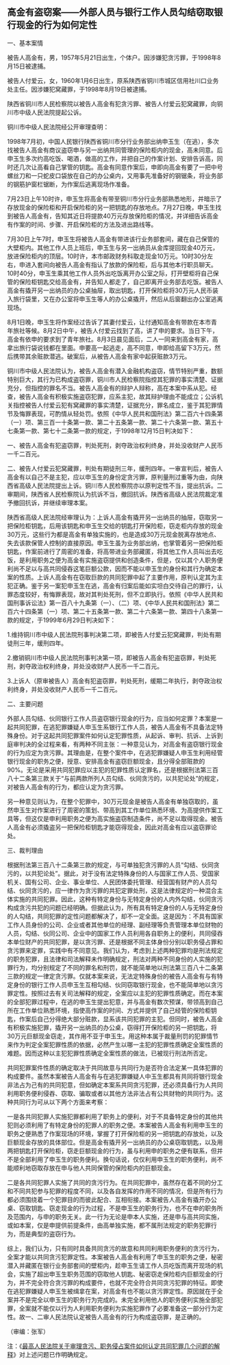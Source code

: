 ## 高金有盗窃案——外部人员与银行工作人员勾结窃取银行现金的行为如何定性



一、基本案情

被告人高金有，男，1957年5月21日出生，个体户。因涉嫌犯贪污罪，于1998年8月15日被逮捕。

被告人付爱云，女，1960年1月6日出生，原系陕西省铜川市城区信用社川口业务处主任。因涉嫌犯窝藏罪，于1998年8月19日被逮捕。

陕西省铜川市人民检察院以被告人高金有犯贪污罪、被告人付爱云犯窝藏罪，向铜川市中级人民法院提起公诉。

铜川市中级人民法院经公开审理查明：

1998年7月初，中国人民银行陕西省铜川市分行业务部出纳申玉生（在逃），多次找被告人高金有商议盗窃申与另一出纳共同管理的保险柜内的现金，高未同意。后申玉生多次约高吃饭、喝酒，做高的工作，并把自己的作案计划、安排告诉高，同时还几次让高看自己掌管的钥匙。高金有同意作案后，申即向高金有要了一把中号螺丝刀和一只蛇皮口袋放在自己的办公桌内，又用事先准备好的钢锯条，将业务部的钢筋护窗栏锯断，为作案后逃离现场作准备。

7月23日上午10时许，申玉生将高金有带至铜川市分行业务部熟悉地形，并暗示了存放现金的保险柜和开启保险柜的另一把钥匙的存放地点。7月27日晚，申玉生找到被告人高金有，告知其近日将提款40万元存放保险柜的情况，并详细告诉高金有作案的时间、步骤、开启保险柜的方法及进出路线等。

7月30日上午7时，申玉生将被告人高金有带进该行业务部套间，藏在自己保管的大壁柜内。其他工作人员上班后，申玉生与另一出纳员从金库提回现金40万元，放进保险柜内的顶层。10时许，本市邮政财务科取走现金10万元。10时30分左右，申进入套间向被告人高金有指认了放款的保险柜，后与其他本行职员聊天。10时40分，申玉生乘其他工作人员外出吃饭离开办公室之际，打开壁柜将自己保管的保险柜钥匙交给高金有，并告知人都走了，自己即离开业务部去吃饭。被告人高金有撬开另一出纳员的办公桌抽屉，取出钥匙，打开保险柜将30万元人民币装入旅行袋里，又在办公室将申玉生等人的办公桌撬开，然后从后窗翻出办公室逃离现场。

8月1日晚，申玉生将作案经过告诉了其妻付爱云，让付通知高金有带款在本市青年旅社等候。8月2日中午，被告人付爱云找到了高，讲了申的要求。当日下午，高金有依申的要求到了青年旅社。8月3日晨见面后，二人一同来到高金有家，高拿出旅行袋说钱都在里面。申要高一起逃走，高不同意，申即给高留下3万元，然后携带其余赃款潜逃。破案后，从被告人高金有家中起获赃款3万元。

铜川市中级人民法院认为，被告人高金有潜入金融机构盗窃，情节特别严重，数额特别巨大，其行为已构成盗窃罪，铜川市人民检察院指控其犯罪的事实清楚、证据充分，但指控的罪名不当。被告人高金有的辩护人辩称，高在本案中系从犯。经查，被告人高金有积极实施盗窃犯罪，应系主犯，故其辩护理由不能成立；公诉机关指控被告人付爱云犯有窝藏罪的事实清楚，证据充分，罪名成立，鉴于其犯罪情节及悔罪表现，可酌情从轻处罚。依照《中华人民共和国刑法》第二百六十四条第（一）项、第三百一十条第一款、第二十五条第一款、第二十六条第一款、第五十七条第一款、第七十二条第一款的规定，于1998年12月15日判决如下：

一、被告人高金有犯盗窃罪，判处死刑，剥夺政治权利终身，并处没收财产人民币一千二百元。

二、被告人付爱云犯窝藏罪，判处有期徒刑三年，缓刑四年。一审宣判后，被告人高金有以自己不是主犯，应以申玉生的身份定贪污罪，原判量刑过重等为由，向陕西省高级人民法院提出上诉。铜川市人民检察院亦以原判定性不当，提出抗诉。二审期间，陕西省人民检察院认为抗诉不当，撤回抗诉。陕西省高级人民法院裁定准予撤回抗诉，并继续审理本案。

陕西省高级人民法院经审理认为：上诉人高金有撬开另一出纳员的抽屉，窃取另一把保险柜钥匙，后用该钥匙和申玉生交给的钥匙打开保险柜，窃走柜内存放的现金30万元，这些行为都是高金有单独实施的，也是造成30万元现金脱离存放地点、失去该款保管人控制的直接原因。申玉生虽为业务部出纳，也掌管着另一把保险柜钥匙，作案前进行了周密的准备，将高带进业务部藏匿，将其他工作人员叫出去吃饭，是利用职务之便为高金有实施盗窃提供和创造条件，但是，仅以其个人职务便利尚不足以与高共同侵吞这笔巨额公款，因而不能以申玉生的身份和其行为确定本案的性质。上诉人高金有在窃取巨款的共同犯罪中起了主要作用，原判认定其为主犯正确。鉴于另一案犯申玉生在逃，高金有归案后能如实坦白交待自己的罪行，认罪态度较好，有悔罪表现，故对其判处死刑，但不立即执行。依照《中华人民共和国刑事诉讼法》第一百八十九条第（一）、（二）项、《中华人民共和国刑法》第二百六十四条第（一）项、第二十五条第一款、第二十六条第一款、第四十八条第一款的规定，于1999年6月29日判决如下：

1.维持铜川市中级人民法院刑事判决第二项，即被告人付爱云犯窝藏罪，判处有期徒刑三年，缓刑四年。

2.撤销铜川市中级人民法院刑事判决第一项，即被告人高金有犯盗窃罪，判处死刑，剥夺政治权利终身，并处没收财产人民币一千二百元。

3.上诉人（原审被告人）高金有犯盗窃罪，判处死刑，缓期二年执行，剥夺政治权利终身，并处没收财产人民币一千二百元。

二、主要问题

外部人员勾结、伙同银行工作人员盗窃银行现金的行为，应当如何定罪？本案是一起共同犯罪，在逃犯罪嫌疑人申玉生系银行工作人员，被告人高金有不具备法定特殊身份。对于这起共同犯罪案件如何认定犯罪性质，从起诉、审判、抗诉、上诉到庭审判决的全过程来看，有两种不同主张：一种意见认为，对高金有盗窃银行现金的行为应定为贪污罪。其理由是，在整个案件中，在逃犯罪嫌疑人申玉生利用经管银行现金的职务之便，授意、安排高金有盗窃巨额现金，且分得全部赃款的90%。无论是采用共同犯罪应以主犯的犯罪性质认定罪名，还是根据刑法第三百八十二条第三款关于“与前两款所列人员勾结、伙同贪污的，以共犯论处”的规定，对被告人高金有的行为，都应认定为贪污罪。

另一种意见则认为，在整个犯罪中，30万元现金是被告人高金有单独窃取的，虽然申玉生对作案进行了周密的策划、带高到其工作单位熟悉环境、为高提供作案工具等，但这仅是申利用职务之便为高实施盗窃制造条件，尚不足以取得现金。被告人高金有必须撬盗另一把保险柜钥匙才能窃得现金，因此对高金有应以盗窃罪论处。

三、裁判理由

根据刑法第三百八十二条第三款的规定，与可单独犯贪污罪的人员“勾结、伙同贪污的，以共犯论处”。据此，对于没有法定特殊身份的人与国家工作人员、受国家机关、国有公司、企业、事业单位、人民团体委托管理、经营国有财产的人员勾结、伙同贪污的，应一律作为贪污罪的共犯定罪处刑，这是法律规定的一种混合主体实施的共同犯罪。因此，这种有特定身份与无特定身份的人内外勾结，伙同贪污构成贪污共犯的问题已经明确。但据此认为，所有具有特定身份的人与无特定身份的人勾结，共同犯罪的定性问题都解决了，却不一定全面。这是因为：不具有国家工作人员身份的公司、企业或者其他单位的经理、副经理等负责管理本单位财物的人员，勾结、伙同公司、企业中的国家工作人员利用各自职务上的便利，共同侵吞本单位财产的共同犯罪，是以贪污罪、还是根据不同主体身份分别以职务侵占罪和贪污罪来定罪，实践中有不同意见。我们认为，考虑到上述两种犯罪均是刑法规定的职务犯罪，且法律和司法解释未作明确规定，刑法对两种不同身份的人实施的犯罪行为，均分别规定了不同的罪名和刑罚，就不能简单地以刑法第三百八十二条第三款的规定一律定贪污罪。仅就本案来说，无法定特殊身份的被告人高金有与有特定身份的银行工作人员申玉生互相勾结、伙同窃取银行现金，也不能简单地以贪污罪定性。按照过去有关司法解释的规定，全案应以主犯的犯罪性质确定。而在本案的全部犯罪过程中，在逃的申玉生提出犯意，并与高金有数次预谋，带领高到自己所在工作单位熟悉环境，指使高作案的时间、方式并提供了自己经管的保险柜钥匙，作案后自己分得绝大部分赃款，显系该共同犯罪的主犯。但同时，被告人高金有积极实施犯罪，撬开另一出纳员的办公桌，窃得打开保险柜的另一把钥匙，将30万元巨额现金窃走，其作用不亚于申玉生。用这种本属于裁量刑罚的犯罪情节来作为判定全案犯罪性质的依据，必然产生以哪一主犯的犯罪性质确定全案性质的难题。因而这种以主犯犯罪性质确定全案性质的做法，已被现行刑法所否定。

共同犯罪案件性质的确定取决于共同故意与共同行为是否符合法定某一具体犯罪的构成要件。虽然本案被告人高金有与在逃犯罪嫌疑人中玉生都具有共同将银行现金非法占为己有的共同犯意，但如确定本案系共同贪污犯罪，还必须具备行为人共同利用职务便利侵吞、窃取、骗取或者以其他方法非法占有公共财物的共同行为。这种共同行为可从以下两个方面来考察：

一是各共同犯罪人实施犯罪都利用了职务上的便利，对于不具备特定身份的其他共犯则必须利用了有特定身份的犯罪人的职务之便。本案被告人高金有利用申玉生的职务之便熟悉了作案现场的环境，掌握了打开保险柜的另一把钥匙的存放处，以及巨额现金存放的具体部位。但是高金有撬开另一出纳员的办公桌窃取钥匙，以及用两把钥匙打开保险柜，窃走巨额现金的行为，虽与利用申的职务之便有联系，但并不是全部利用了申玉生的职务便利。换句话说，仅仅利用申玉生的职务便利，尚不能顺利地窃取存放在申与他人共同保管的保险柜内的巨额现金。

二是各共同犯罪人实施了共同的贪污行为。在共同犯罪中，虽然存在着不同的分工和不同共犯参与犯罪的程度不同，以及各自发挥的作用不同的情况，但是所有行为都必须围绕着一个犯罪目的而彼此配合、互相衔接。本案被告人高金有撬开办公桌、窃取钥匙、窃走现金的行为过程，不是申玉生的职务行为，也不在申的职务所及范围内，与申的职务无关。此一行为无论是申本人实施，还是申与高共同实施，或如本案，仅是申提供前提条件，由高单独实施，都不属刑法规定的职务犯罪行为，而是典型的盗窃行为。

综上，我们认为，只有同时具备共同贪污的故意和共同利用职务便利的贪污行为，全案才能以共同贪污犯罪定性。本案被告人高金有利用了申玉生的职务之便，秘密潜入并藏匿在银行业务部套间的壁柜内，趁申玉生请工作人员吃饭而离开现场的机会，实施了超出申玉生职务范围的窃取他人钥匙、秘密窃走保险柜内巨额现金的行为，并不完全符合贪污罪的构成要件，也就不完全符合共同贪污犯罪的特征。即使在逃犯罪嫌疑人申玉生被缉拿在案，对高金有也不能以贪污罪定性。原因就在于全案并不是完全以申玉生的职务行为完成的。未完全利用他人的职务便利实施全部犯罪，全案就不能仅以行为人利用职务便利为实施犯罪作了必要准备这一部分行为定性。故一、二审人民法院认定被告人高金有的行为构成盗窃罪，是正确的。

（审编：张军）

注：《[最高人民法院关于审理贪污、职务侵占案件如何认定共同犯罪几个问题的解释](http://xsba0.com/sfjs/2000/fy-twqf2000.htm)》对上述问题已作明确规定。